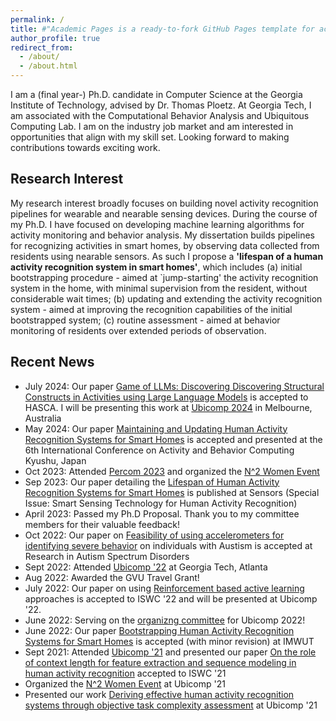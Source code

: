 ```yaml
---
permalink: /
title: #"Academic Pages is a ready-to-fork GitHub Pages template for academic personal websites"
author_profile: true
redirect_from: 
  - /about/
  - /about.html
---
```

I am a (final year-) Ph.D. candidate in Computer Science at the Georgia Institute of Technology, advised by Dr. Thomas Ploetz. At Georgia Tech, I am associated with the Computational Behavior Analysis and Ubiquitous Computing Lab. I am on the industry job market and am interested in opportunities that align with my skill set. Looking forward to making contributions towards exciting work. 

Research Interest
------
My research interest broadly focuses on building novel activity recognition pipelines for wearable and nearable sensing devices. During the course of my Ph.D. I have focused on developing machine learning algorithms for activity monitoring and behavior analysis. 
My dissertation builds pipelines for recognizing activities in smart homes, by observing data collected from residents using nearable sensors. 
As such I propose a **'lifespan of a human activity recognition system in smart homes'**, which includes (a) initial bootstrapping procedure - aimed at `jump-starting' the activity recognition system in the home, with minimal supervision from the resident, without considerable wait times; (b) updating and extending the activity recognition system - aimed at improving the recognition capabilities of the initial bootstrapped system; (c) routine assessment - aimed at behavior monitoring of residents over extended periods of observation. 

Recent News
------
* July 2024: Our paper [Game of LLMs: Discovering Discovering Structural Constructs in Activities using Large Language Models](https://arxiv.org/html/2406.13777v1) is accepted to HASCA. I will be presenting this work at [Ubicomp 2024](https://www.ubicomp.org/ubicomp-iswc-2024/) in Melbourne, Australia
* May 2024: Our paper [Maintaining and Updating Human Activity Recognition Systems for Smart Homes](https://arxiv.org/html/2406.14446v1) is accepted and presented at the 6th International Conference on Activity and Behavior Computing Kyushu, Japan
* Oct 2023: Attended [Percom 2023](https://percom.org/2023/) and organized the [N^2 Women Event](https://percom.org/2023/n2women-event/)
* Sep 2023: Our paper detailing the [Lifespan of Human Activity Recognition Systems for Smart Homes](https://www.mdpi.com/1424-8220/23/18/7729) is published at Sensors (Special Issue: Smart Sensing Technology for Human Activity Recognition)
* April 2023: Passed my Ph.D Proposal. Thank you to my committee members for their valuable feedback!
* Oct 2022: Our paper on [Feasibility of using accelerometers for identifying severe behavior](https://www.sciencedirect.com/science/article/pii/S1750946722001301) on individuals with Austism is accepted at Research in Autism Spectrum Disorders
* Sept 2022: Attended [Ubicomp '22](https://ubicomp.org/ubicomp2022/) at Georgia Tech, Atlanta
* Aug 2022: Awarded the GVU Travel Grant!
* July 2022: Our paper on using [Reinforcement based active learning](https://dl.acm.org/doi/abs/10.1145/3544794.3558457) approaches is accepted to ISWC '22 and will be presented at Ubicomp '22.
* June 2022: Serving on the [organizng committee](https://ubicomp.org/ubicomp2022/organizing-committee/) for Ubicomp 2022!
* June 2022: Our paper [Bootstrapping Human Activity Recognition Systems for Smart Homes](https://dl.acm.org/doi/abs/10.1145/3550294) is accepted (with minor revision) at IMWUT
* Sept 2021: Attended [Ubicomp '21](https://ubicomp.org/ubicomp2021/) and presented our paper [On the role of context length for feature extraction and sequence modeling in human activity recognition](https://dl.acm.org/doi/abs/10.1145/3460421.3478825) accepted to ISWC '21
* Organized the [N^2 Women Event](https://ubicomp.org/ubicomp2021/program/n2-women-event/) at Ubicomp '21
* Presented our work [Deriving effective human activity recognition systems through objective task complexity assessment](https://dl.acm.org/doi/abs/10.1145/3432227) at Ubicomp '21


